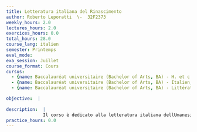 ```yaml
---
title: Letteratura italiana del Rinascimento
author: Roberto Leporatti  \-  32F2373
weekly_hours: 2.0
lectures_hours: 2.0
exercices_hours: 0.0
total_hours: 28.0
course_lang: italien
semester: Printemps
eval_mode: 
exa_session: Juillet
course_format: Cours
cursus:
  - {name: Baccalauréat universitaire (Bachelor of Arts, BA) - H. et c. du Moyen Age, type: N/A, credits: \-}
  - {name: Baccalauréat universitaire (Bachelor of Arts, BA) - Italien, type: N/A, credits: \-}
  - {name: Baccalauréat universitaire (Bachelor of Arts, BA) - Littérature comparée, type: N/A, credits: \-}

objective:  |
            
description:  |
              Il corso è dedicato alla letteratura italiana dellUmanesimo e del Rinascimento, letà in cui laffermazione della filologia porta alla riscoperta di testi classici ignorati nel corso del Medioevo e a una loro più fedele restituzione, e linvenzione della stampa cambia il rapporto fra autore e pubblico, sempre più largo ed eterogeneo. In questo periodo matura la presa di coscienza di una `questione della lingua come elemento cardine dellidentità nazionale e anche in ambito letterario si affermano una visione più laica delluomo e, con la Riforma, lesigenza di un sentimento religioso più autentico.
practice_hours: 0.0
---
```

